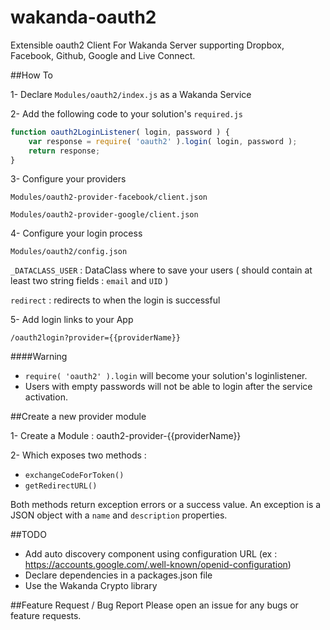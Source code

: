 # wakanda-oauth2

Extensible oauth2 Client For Wakanda Server supporting Dropbox, Facebook, Github, Google and Live Connect.  

##How To

1- Declare `Modules/oauth2/index.js` as a Wakanda Service

2- Add the following code to your solution's `required.js`

```javascript
function oauth2LoginListener( login, password ) {
	var response = require( 'oauth2' ).login( login, password );
	return response;
}
```
3- Configure your providers

`Modules/oauth2-provider-facebook/client.json`

`Modules/oauth2-provider-google/client.json`

4- Configure your login process 

`Modules/oauth2/config.json`

`_DATACLASS_USER` : DataClass where to save your users ( should contain at least two string fields : `email` and `UID` )

`redirect` : redirects to when the login is successful

5- Add login links to your App

```
/oauth2login?provider={{providerName}}
```
####Warning
- `require( 'oauth2' ).login` will become your solution's loginlistener.
- Users with empty passwords will not be able to login after the service activation.

##Create a new provider module

1- Create a Module : oauth2-provider-{{providerName}}

2- Which exposes two methods :
- `exchangeCodeForToken()`
- `getRedirectURL()`

Both methods return exception errors or a success value. An exception is a JSON object with a `name` and `description` properties.

##TODO
- Add auto discovery component using configuration URL (ex : https://accounts.google.com/.well-known/openid-configuration)
- Declare dependencies in a packages.json file
- Use the Wakanda Crypto library

##Feature Request / Bug Report
Please open an issue for any bugs or feature requests.
